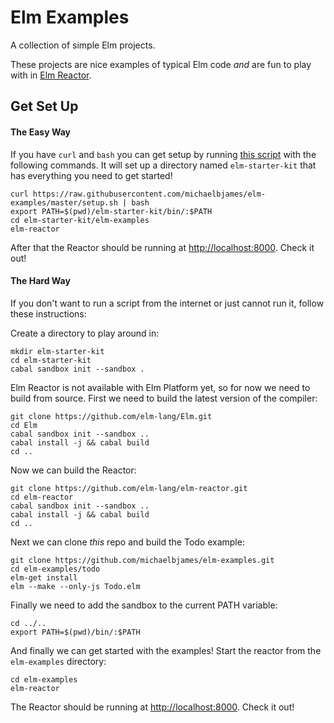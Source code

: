 # Elm Examples

A collection of simple Elm projects.

These projects are nice examples of typical Elm code *and*
are fun to play with in [Elm Reactor][reactor].

[reactor]: https://github.com/elm-lang/elm-reactor

## Get Set Up

#### The Easy Way

If you have `curl` and  `bash` you can get setup by running [this script][setup]
with the following commands. It will set up a directory named `elm-starter-kit`
that has everything you need to get started!

[setup]: https://github.com/michaelbjames/elm-examples/blob/master/setup.sh

```shell
curl https://raw.githubusercontent.com/michaelbjames/elm-examples/master/setup.sh | bash
export PATH=$(pwd)/elm-starter-kit/bin/:$PATH
cd elm-starter-kit/elm-examples
elm-reactor
```

After that the Reactor should be running at [http://localhost:8000](http://localhost:8000).
Check it out!

#### The Hard Way

If you don't want to run a script from the internet or just cannot run it,
follow these instructions:

Create a directory to play around in:

```shell
mkdir elm-starter-kit
cd elm-starter-kit
cabal sandbox init --sandbox .
```

Elm Reactor is not available with Elm Platform yet, so for now we need
to build from source. First we need to build the latest version of the
compiler:

```shell
git clone https://github.com/elm-lang/Elm.git
cd Elm
cabal sandbox init --sandbox ..
cabal install -j && cabal build
cd ..
```

Now we can build the Reactor:

```shell
git clone https://github.com/elm-lang/elm-reactor.git
cd elm-reactor
cabal sandbox init --sandbox ..
cabal install -j && cabal build
cd ..
```

Next we can clone *this* repo and build the Todo example:

```shell
git clone https://github.com/michaelbjames/elm-examples.git
cd elm-examples/todo
elm-get install
elm --make --only-js Todo.elm
```

Finally we need to add the sandbox to the current PATH variable:

```shell
cd ../..
export PATH=$(pwd)/bin/:$PATH
```

And finally we can get started with the examples! Start the reactor
from the `elm-examples` directory:

```shell
cd elm-examples
elm-reactor
```

The Reactor should be running at [http://localhost:8000](http://localhost:8000).
Check it out!
